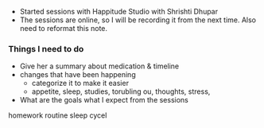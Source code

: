 - Started sessions with Happitude Studio with Shrishti Dhupar
- The sessions are online, so I will be recording it from the next time. Also need to reformat this note.


### Things I need to do
- Give her a summary about medication & timeline
- changes that have been happening
	- categorize it to make it easier
	- appetite, sleep, studies, torubling ou, thoughts, stress, 
- What are the goals what I expect from the sessions



homework
routine
sleep cycel

